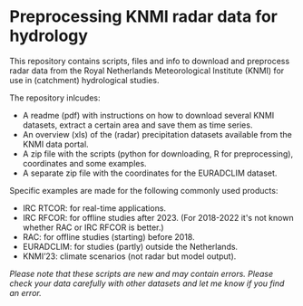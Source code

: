 # Preprocessing KNMI radar data for hydrology
This repository contains scripts, files and info to download and preprocess radar data from the Royal Netherlands Meteorological Institute (KNMI) for use in (catchment) hydrological studies.

The repository inlcudes:
- A readme (pdf) with instructions on how to download several KNMI datasets, extract a certain area and save them as time series.
- An overview (xls) of the (radar) precipitation datasets available from the KNMI data portal.
- A zip file with the scripts (python for downloading, R for preprocessing), coordinates and some examples.
- A separate zip file with the coordinates for the EURADCLIM dataset.

Specific examples are made for the following commonly used products:
-	IRC RTCOR: for real-time applications.
-	IRC RFCOR: for offline studies after 2023. (For 2018-2022 it's not known whether RAC or IRC RFCOR is better.)
-	RAC: for offline studies (starting) before 2018.
-	EURADCLIM: for studies (partly) outside the Netherlands.
-	KNMI’23: climate scenarios (not radar but model output).

_Please note that these scripts are new and may contain errors. Please check your data carefully with other datasets and let me know if you find an error._
